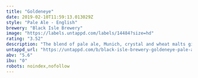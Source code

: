 ```yaml
---
title: "Goldeneye"
date: 2019-02-10T11:59:13.013029Z
style: "Pale Ale - English"
brewery: "Black Isle Brewery"
image: "https://labels.untappd.com/labels/14484?size=hd"
rating: "3.52"
description: "The blend of pale ale, Munich, crystal and wheat malts give Goldeneye its full body and rich gold colour. The initial impression of moderate bitterness balances with a clean finish. Fruity citrus notes of grapefruit and tangerine shine through with a touch of marmalade sweetness. Named after the beautiful birds that have nested in the Scottish Highlands since 1970, not the 1995 James Bond film!"
untappd_url: "https://untappd.com/b/black-isle-brewery-goldeneye-pale-ale/14484"
abv: "5.6"
ibu: "0"
robots: noindex,nofollow
---
```

